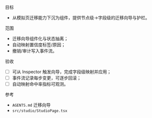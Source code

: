 目标

- 从模拟页迁移能力下沉为组件，提供节点级→字段级的迁移向导与护栏。

范围

- 迁移向导组件化与状态抽离；
- 自动映射置信度标签/原因；
- 撤销/审计写入事件流。

验收

- [ ] 可从 Inspector 触发向导，完成字段级映射并应用；
- [ ] 事件流记录每步变更，可逐步回滚；
- [ ] 自动映射命中率指标可观测。

参考

- `AGENTS.md` 迁移向导
- `src/studio/StudioPage.tsx`

